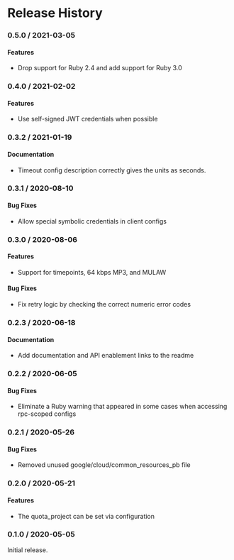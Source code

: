 # Release History

### 0.5.0 / 2021-03-05

#### Features

* Drop support for Ruby 2.4 and add support for Ruby 3.0

### 0.4.0 / 2021-02-02

#### Features

* Use self-signed JWT credentials when possible

### 0.3.2 / 2021-01-19

#### Documentation

* Timeout config description correctly gives the units as seconds.

### 0.3.1 / 2020-08-10

#### Bug Fixes

* Allow special symbolic credentials in client configs

### 0.3.0 / 2020-08-06

#### Features

* Support for timepoints, 64 kbps MP3, and MULAW

#### Bug Fixes

* Fix retry logic by checking the correct numeric error codes

### 0.2.3 / 2020-06-18

#### Documentation

* Add documentation and API enablement links to the readme

### 0.2.2 / 2020-06-05

#### Bug Fixes

* Eliminate a Ruby warning that appeared in some cases when accessing rpc-scoped configs

### 0.2.1 / 2020-05-26

#### Bug Fixes

* Removed unused google/cloud/common_resources_pb file

### 0.2.0 / 2020-05-21

#### Features

* The quota_project can be set via configuration

### 0.1.0 / 2020-05-05

Initial release.
